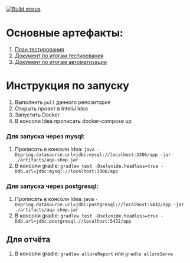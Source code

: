 [![Build status](https://ci.appveyor.com/api/projects/status/ig6nixe8a2xkf7sf/branch/main?svg=true)](https://ci.appveyor.com/project/Nikitajc1/diploma/branch/main)
# Основные артефакты:
1. [План тестирования](https://github.com/Nikitajc1/Diploma/blob/main/docs/Plan.md)
2. [Документ по итогам тестирования](https://github.com/Nikitajc1/Diploma/blob/main/docs/Report.md)
3. [Документ по итогам автоматизации](https://github.com/Nikitajc1/Diploma/blob/main/docs/Summary.md)

# Инструкция по запуску
1. Выполнить `pull` данного репозитория
2. Открыть проект в InteliJ Idea
3. Запустить Docker
4. В консоли Idea прописать docker-compose up
### Для запуска через mysql:
1. Прописать в консоли Idea: `java -Dspring.datasource.url=jdbc:mysql://localhost:3306/app -jar ./artifacts/aqa-shop.jar`
2. В консоли gradle: `gradlew test -Dselenide.headless=true -Ddb.url=jdbc:mysql://localhost:3306/app`

### Для запуска через postgresql:
1. Прописать в консоли Idea: java `-Dspring.datasource.url=jdbc:postgresql://localhost:5432/app -jar ./artifacts/aqa-shop.jar`
2. В консоли gradle: `gradlew test -Dselenide.headless=true -Ddb.url=jdbc:postgresql://localhost:5432/app`

## Для отчёта
1. В консоли gradle: `gradlew allureReport` или `gradle allureServe`
